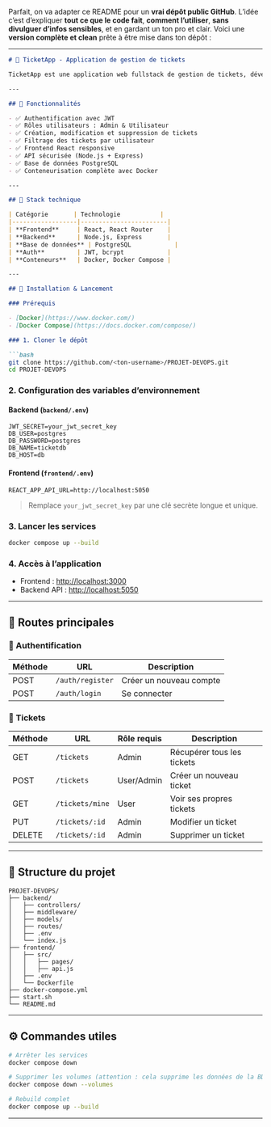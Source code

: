 Parfait, on va adapter ce README pour un **vrai dépôt public GitHub**. L’idée c’est d’expliquer **tout ce que le code fait**, **comment l’utiliser**, **sans divulguer d’infos sensibles**, et en gardant un ton pro et clair. Voici une **version complète et clean** prête à être mise dans ton dépôt :

---

```md
# 🎫 TicketApp - Application de gestion de tickets

TicketApp est une application web fullstack de gestion de tickets, développée dans le cadre d’un projet DevOps à l’ECE. Elle permet aux utilisateurs de créer des comptes, de se connecter, de soumettre des tickets, et aux administrateurs de gérer l’ensemble des demandes.

---

## 📌 Fonctionnalités

- ✅ Authentification avec JWT
- ✅ Rôles utilisateurs : Admin & Utilisateur
- ✅ Création, modification et suppression de tickets
- ✅ Filtrage des tickets par utilisateur
- ✅ Frontend React responsive
- ✅ API sécurisée (Node.js + Express)
- ✅ Base de données PostgreSQL
- ✅ Conteneurisation complète avec Docker

---

## 🧰 Stack technique

| Catégorie       | Technologie           |
|------------------|------------------------|
| **Frontend**     | React, React Router    |
| **Backend**      | Node.js, Express       |
| **Base de données** | PostgreSQL            |
| **Auth**         | JWT, bcrypt            |
| **Conteneurs**   | Docker, Docker Compose |

---

## 🚀 Installation & Lancement

### Prérequis

- [Docker](https://www.docker.com/)
- [Docker Compose](https://docs.docker.com/compose/)

### 1. Cloner le dépôt

```bash
git clone https://github.com/<ton-username>/PROJET-DEVOPS.git
cd PROJET-DEVOPS
```

### 2. Configuration des variables d’environnement

#### Backend (`backend/.env`)
```env
JWT_SECRET=your_jwt_secret_key
DB_USER=postgres
DB_PASSWORD=postgres
DB_NAME=ticketdb
DB_HOST=db
```

#### Frontend (`frontend/.env`)
```env
REACT_APP_API_URL=http://localhost:5050
```

> Remplace `your_jwt_secret_key` par une clé secrète longue et unique.

### 3. Lancer les services

```bash
docker compose up --build
```

### 4. Accès à l’application

- Frontend : [http://localhost:3000](http://localhost:3000)
- Backend API : [http://localhost:5050](http://localhost:5050)

---

## 🧪 Routes principales

### 🔐 Authentification

| Méthode | URL             | Description              |
|---------|------------------|--------------------------|
| POST    | `/auth/register` | Créer un nouveau compte |
| POST    | `/auth/login`    | Se connecter             |

### 📝 Tickets

| Méthode | URL           | Rôle requis | Description                    |
|---------|----------------|-------------|--------------------------------|
| GET     | `/tickets`     | Admin       | Récupérer tous les tickets     |
| POST    | `/tickets`     | User/Admin  | Créer un nouveau ticket        |
| GET     | `/tickets/mine`| User        | Voir ses propres tickets       |
| PUT     | `/tickets/:id` | Admin       | Modifier un ticket             |
| DELETE  | `/tickets/:id` | Admin       | Supprimer un ticket            |

---

## 📁 Structure du projet

```
PROJET-DEVOPS/
├── backend/
│   ├── controllers/
│   ├── middleware/
│   ├── models/
│   ├── routes/
│   ├── .env
│   └── index.js
├── frontend/
│   ├── src/
│   │   ├── pages/
│   │   ├── api.js
│   ├── .env
│   └── Dockerfile
├── docker-compose.yml
├── start.sh
└── README.md
```

---

## ⚙️ Commandes utiles

```bash
# Arrêter les services
docker compose down

# Supprimer les volumes (attention : cela supprime les données de la BDD)
docker compose down --volumes

# Rebuild complet
docker compose up --build
```

---
